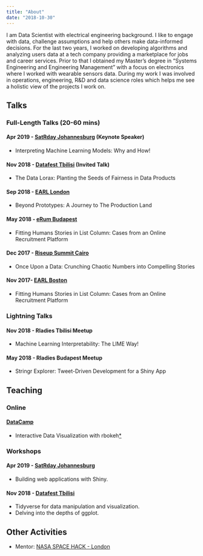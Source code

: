 ```yaml
---
title: "About"
date: "2018-10-30"
---
```



I am Data Scientist with electrical engineering background. I like to engage with data, challenge assumptions and help others make data-informed decisions. For the last two years, I worked on developing algorithms and analyzing users data at a tech company providing a marketplace for jobs and career services. Prior to that I obtained my Master’s degree in “Systems Engineering and Engineering Management” with a focus on electronics where I worked with wearable sensors data. During my work I was involved in operations, engineering, R&D and data science roles which helps me see a holistic view of the projects I work on.

## Talks

### Full-Length Talks (20-60 mins)

#### Apr 2019 - [SatRday Johannesburg](https://joburg2019.satrdays.org/) **(Keynote Speaker)**

- Interpreting Machine Learning Models: Why and How!

#### Nov 2018 - [Datafest Tbilisi](https://datafest.ge/agenda-day1.html) **(Invited Talk)**

- The Data Lorax: Planting the Seeds of Fairness in Data Products

#### Sep 2018 - [EARL London](https://earlconf.com/2018/london/)

- Beyond Prototypes: A Journey to The Production Land

#### May 2018 - [eRum Budapest](https://2018.erum.io/)

- Fitting Humans Stories in List Column: Cases from an Online Recruitment Platform

#### Dec 2017 - [Riseup Summit Cairo](https://riseupsummit.com/#/speakers)

- Once Upon a Data: Crunching Chaotic Numbers into Compelling Stories

#### Nov 2017- [EARL Boston](https://earlconf.com/2017/boston/)

- Fitting Humans Stories in List Column: Cases from an Online Recruitment Platform


### Lightning Talks

#### Nov 2018 - Rladies Tbilisi Meetup

- Machine Learning Interpretability: The LIME Way!

#### May 2018 - Rladies Budapest Meetup 

- Stringr Explorer: Tweet-Driven Development for a Shiny App

## Teaching 

### Online 

#### [DataCamp](https://www.datacamp.com)

- Interactive Data Visualization with rbokeh[*](https://www.datacamp.com/courses/interactive-data-visualization-with-rbokeh)

### Workshops

#### Apr 2019 - [SatRday Johannesburg](https://joburg2019.satrdays.org/) 

- Building web applications with Shiny.

#### Nov 2018 - [Datafest Tbilisi](https://datafest.ge/agenda-day2.html) 

- Tidyverse for data manipulation and visualization.
- Delving into the depths of ggplot.

## Other Activities 

- Mentor: [NASA SPACE HACK - London](https://nasaspacehack.splashthat.com/)